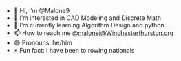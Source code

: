 - 👋 Hi, I’m @Malone9
- 👀 I’m interested in CAD Modeling and Discrete Math 
- 🌱 I’m currently learning Algorithm Design and python 
- 📫 How to reach me @malonej@Winchesterthurston.org
- 😄 Pronouns: he/him
- ⚡ Fun fact: I have been to rowing nationals 

<!---
Malone9/Malone9 is a ✨ special ✨ repository because its `README.md` (this file) appears on your GitHub profile.
You can click the Preview link to take a look at your changes.
--->
